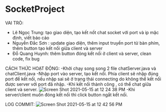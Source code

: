 # SocketProject
VAI TRÒ:
- Lê Ngọc Trung: tạo giao diện, tạo kết nốt chat socket với port và ip mặc định, viết báo cáo
- Nguyễn Đắc Sơn : update giao diện, thêm input truyền port từ bàn phím, thêm button tạo kết nối giữa client và server
- Đỗ Quang Huynh: thêm button đóng kết nối ở client và server, clean code, fix bug

CÁCH THỨC HOẠT ĐỘNG:
-Khởi chạy song song 2 file chatServer.java và chatClient.java
-Nhập port vào server, tạo kết nối. Phía client sẽ nhập đúng port để kết nối, nếu nhập sai sẽ ở trạng thái connecting do không thể kết nối được server với port đã nhập.
-Khi kết nối thành công , có thể chat giữa client và server.
![Screen Shot 2021-05-15 at 12 24 38 PM](https://user-images.githubusercontent.com/70845041/118349372-865fe080-b57a-11eb-80dc-4c9eec19e0bb.png)
-Khi server/client muốn đóng kết nối thì click button ngắt kết nối.

LOG COMMIT:
![Screen Shot 2021-05-15 at 12 42 56 PM](https://user-images.githubusercontent.com/70845041/118349489-29b0f580-b57b-11eb-8212-de107a235941.png)


